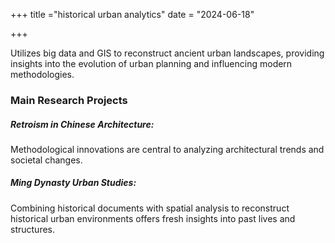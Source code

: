 +++
title ="historical urban analytics"
date = "2024-06-18"


+++

Utilizes big data and GIS to reconstruct ancient urban landscapes, providing insights into the evolution of urban planning and influencing modern methodologies.


<!--more-->


### Main Research Projects

##### Retroism in Chinese Architecture: 
Methodological innovations are central to analyzing architectural trends and societal changes.

##### Ming Dynasty Urban Studies: 
Combining historical documents with spatial analysis to reconstruct historical urban environments offers fresh insights into past lives and structures.
